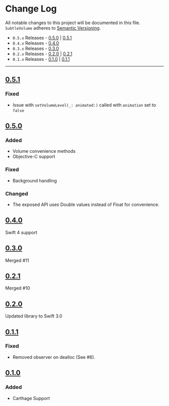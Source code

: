 # Change Log
All notable changes to this project will be documented in this file.
`SubtleVolume` adheres to [Semantic Versioning](http://semver.org/).

- `0.5.x` Releases - [0.5.0](#050) | [0.5.1](#051)   
- `0.4.x` Releases - [0.4.0](#040)  
- `0.3.x` Releases - [0.3.0](#030)  
- `0.2.x` Releases - [0.2.0](#020) | [0.2.1](#021)  
- `0.1.x` Releases - [0.1.0](#010) | [0.1.1](#011)  

---

## [0.5.1](https://github.com/andreamazz/SubtleVolume/releases/tag/0.5.0)

### Fixed

- Issue with `setVolumeLevel(_: animated:)` called with `animation` set to `false`

## [0.5.0](https://github.com/andreamazz/SubtleVolume/releases/tag/0.5.0)

### Added

- Volume convenience methods  
- Objective-C support

### Fixed

- Background handling

### Changed

- The exposed API uses Double values instead of Float for convenience.  

## [0.4.0](https://github.com/andreamazz/SubtleVolume/releases/tag/0.4.0)

Swift 4 support  

## [0.3.0](https://github.com/andreamazz/SubtleVolume/releases/tag/0.3.0)

Merged #11  

## [0.2.1](https://github.com/andreamazz/SubtleVolume/releases/tag/0.2.1)

Merged #10  

## [0.2.0](https://github.com/andreamazz/SubtleVolume/releases/tag/0.2.0)

Updated library to Swift 3.0

## [0.1.1](https://github.com/andreamazz/SubtleVolume/releases/tag/0.1.1)

### Fixed
- Removed observer on dealloc (See #6).

## [0.1.0](https://github.com/andreamazz/SubtleVolume/releases/tag/0.1.0)

### Added
- Carthage Support
